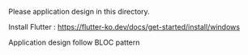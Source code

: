 Please application design in this directory.

Install Flutter : https://flutter-ko.dev/docs/get-started/install/windows

Application design follow BLOC pattern 
